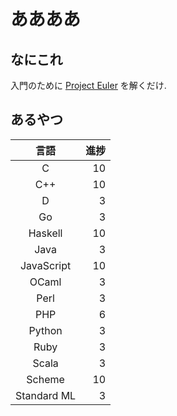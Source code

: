 # ああああ
## なにこれ
入門のために [Project Euler](https://projecteuler.net) を解くだけ.

## あるやつ

|     言語    | 進捗 |
| :---------: | ---: |
|      C      |   10 |
|     C++     |   10 |
|      D      |    3 |
|      Go     |    3 |
|   Haskell   |   10 |
|     Java    |    3 |
|  JavaScript |   10 |
|    OCaml    |    3 |
|     Perl    |    3 |
|     PHP     |    6 |
|    Python   |    3 |
|     Ruby    |    3 |
|    Scala    |    3 |
|    Scheme   |   10 |
| Standard ML |    3 |
